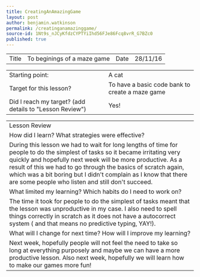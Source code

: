 ```yaml
---
title: CreatingAnAmazingGame
layout: post
author: benjamin.watkinson
permalink: /creatinganamazinggame/
source-id: 1Nt9s_nJCyKfdzCYPTYiIhd56FJe86Fcq8vrR_G7BZc0
published: true
---
```

	

<table>
  <tr>
    <td>Title</td>
    <td>To beginings of a maze game</td>
    <td>Date</td>
    <td>28/11/16</td>
  </tr>
</table>


<table>
  <tr>
    <td>Starting point:</td>
    <td>A cat</td>
  </tr>
  <tr>
    <td>Target for this lesson?</td>
    <td>To have a basic code bank to create a maze game</td>
  </tr>
  <tr>
    <td>Did I reach my target? 
(add details to "Lesson Review")</td>
    <td>Yes!</td>
  </tr>
</table>


<table>
  <tr>
    <td>Lesson Review</td>
  </tr>
  <tr>
    <td>How did I learn? What strategies were effective? </td>
  </tr>
  <tr>
    <td>During this lesson we had to wait for long lengths of time for people to do the simplest of tasks so it became irritating very quickly and hopefully next week will be more productive. As a result of this we had to go through the basics of scratch again, which was a bit boring but I didn't complain as I know that there are some people who listen and still don't succeed.</td>
  </tr>
  <tr>
    <td>What limited my learning? Which habits do I need to work on? </td>
  </tr>
  <tr>
    <td>The time it took for people to do the simplest of tasks meant that the lesson was unproductive in my case. I also need to spell things correctly in scratch as it does not have a autocorrect system ( and that means no predictive typing, YAY!).</td>
  </tr>
  <tr>
    <td>What will I change for next time? How will I improve my learning?</td>
  </tr>
  <tr>
    <td>Next week, hopefully people will not feel the need to take so long at everything purposely and maybe we can have a more productive lesson. Also next week, hopefully we will learn how to make our games more fun! </td>
  </tr>
</table>


